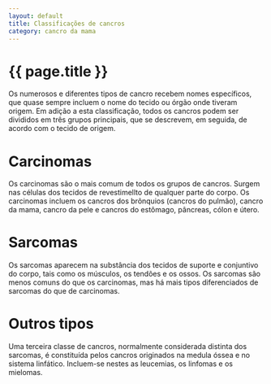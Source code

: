 ```yaml
---
layout: default
title: Classificações de cancros
category: cancro da mama
---
```


# {{ page.title }}

Os numerosos e diferentes tipos de cancro recebem nomes específicos, que quase sempre incluem o nome do tecido ou órgão onde tiveram origem. Em adição a esta classificação, todos os cancros podem ser divididos em três grupos principais, que se descrevem, em seguida, de acordo com o tecido de origem.
<h1>Carcinomas</h1>
Os carcinomas são o mais comum de todos os grupos de cancros. Surgem nas células dos tecidos de revestimellto de qualquer parte do corpo. Os carcinomas incluem os cancros dos brônquios (cancros do pulmão), cancro da mama, cancro da pele e cancros do estômago, pâncreas, cólon e útero.
<h1>Sarcomas</h1>
Os sarcomas aparecem na substância dos tecidos de suporte e conjuntivo do corpo, tais como os músculos, os tendões e os ossos. Os sarcomas são menos comuns do que os carcinomas, mas há mais tipos diferenciados de sarcomas do que de carcinomas.
<h1>Outros tipos</h1>
Uma terceira classe de cancros, normalmente considerada distinta dos sarcomas, é constituída pelos cancros originados na medula óssea e no sistema linfático. Incluem-se nestes as leucemias, os linfomas e os mielomas.